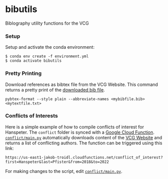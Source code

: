 # bibutils
Biblography utility functions for the VCG

### Setup
Setup and activate the conda environment:
```shell
$ conda env create -f environment.yml
$ conda activate bibutils
```

### Pretty Printing 
Download references as bibtex file from the VCG Website. This command returns a pretty print of the [downloaded bib file](https://vcg.seas.harvard.edu/publications.bib). 

```shell
pybtex-format --style plain --abbreviate-names <mybibfile.bib> <mytextfile.txt>
```

### Conflicts of Interests
Here is a simple example of how to compile conflicts of interest for Hanspeter. The `conflict` folder is synced with a [Google Cloud Function](https://console.cloud.google.com/functions/details/us-east1/conflict_of_interest?env=gen1&project=jakob-troidl). [`conflict/main.py`](https://github.com/VCG/bibutils/blob/main/conflict/main.py) automatically downloads content of the [VCG Website](https://vcg.seas.harvard.edu/publications.bib) and returns a list of conflicting authors. The function can be triggered using this link:

```
https://us-east1-jakob-troidl.cloudfunctions.net/conflict_of_interest?first=Hanspeter&last=Pfister&from=2018&to=2022
```

For making changes to the script, edit [`conflict/main.py`](https://github.com/VCG/bibutils/blob/main/conflict/main.py).

